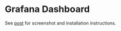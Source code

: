 # Grafana Dashboard

See [post](https://nirmata.com/2021/06/18/monitoring-kyverno-with-prometheus/) for screenshot and installation instructions.
